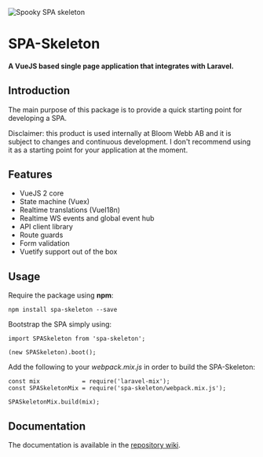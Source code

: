 ![Spooky SPA skeleton](https://i.imgur.com/f0eeixE.jpg)

# SPA-Skeleton

#### A VueJS based single page application that integrates with Laravel.

## Introduction

The main purpose of this package is to provide a quick starting point for developing a SPA.

Disclaimer: this product is used internally at Bloom Webb AB and it is subject to changes and
continuous development. I don't recommend using it as a starting point for your application at the
moment.

## Features

 - VueJS 2 core
 - State machine (Vuex)
 - Realtime translations (VueI18n)
 - Realtime WS events and global event hub
 - API client library
 - Route guards
 - Form validation
 - Vuetify support out of the box

## Usage

Require the package using **npm**:

    npm install spa-skeleton --save
    
Bootstrap the SPA simply using:

    import SPASkeleton from 'spa-skeleton';

    (new SPASkeleton).boot();

Add the following to your *webpack.mix.js* in order to build the SPA-Skeleton:

    const mix            = require('laravel-mix');
    const SPASkeletonMix = require('spa-skeleton/webpack.mix.js');

    SPASkeletonMix.build(mix);
    
## Documentation

The documentation is available in the [repository wiki](https://github.com/silvioiannone/spa-skeleton/docs).
